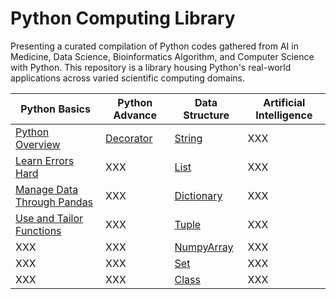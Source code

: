 # Python Computing Library

Presenting a curated compilation of Python codes gathered from AI in Medicine, Data Science, Bioinformatics Algorithm, and Computer Science with Python. This repository is a library housing Python's real-world applications across varied scientific computing domains. 

| Python Basics | Python Advance | Data Structure | Artificial Intelligence | 
|----------|----------|----------|----------|
| [Python Overview](Python_Overview.ipynb) | [Decorator](Utilities/Decorator.py) | [String](Utilities/String) | XXX | 
| [Learn Errors Hard](*Error_Type.md) | XXX | [List](Utilities/List) | XXX | 
| [Manage Data Through Pandas](Utilities/pandas) | XXX | [Dictionary](Utilities/Dictionary) | XXX | 
| [Use and Tailor Functions](Utilities/Function) | XXX | [Tuple](Utilities/Tuple) | XXX | 
| XXX | XXX | [NumpyArray](Utilities/NumPy) | XXX | 
| XXX | XXX | [Set](Utilities/Set) | XXX | 
| XXX | XXX | [Class](Utilities/Class) | XXX | 


